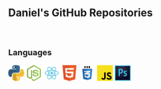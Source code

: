 ## Daniel's GitHub Repositories

<!--
**AugustusDWilliams/AugustusDWilliams** is a ✨ _special_ ✨ repository because its `README.md` (this file) appears on your GitHub profile.

Here are some ideas to get you started:

- 🔭 I’m currently working on ...
- 🌱 I’m currently learning ...
- 👯 I’m looking to collaborate on ...
- 🤔 I’m looking for help with ...
- 💬 Ask me about ...
- 📫 How to reach me: ...
- 😄 Pronouns: ...
- ⚡ Fun fact: ...
  -->
<br/>

### Languages
<!--
<code><img height="20" src="https://raw.githubusercontent.com/AugustusDWilliams/AugustusDWilliams/main/icons/python.png"></code>
-->
![Python](https://raw.githubusercontent.com/AugustusDWilliams/AugustusDWilliams/main/icons/python.png)
![NodeJS](https://raw.githubusercontent.com/AugustusDWilliams/AugustusDWilliams/main/icons/node-js.png)
![React](https://raw.githubusercontent.com/AugustusDWilliams/AugustusDWilliams/main/icons/react.png)
![HTML](https://raw.githubusercontent.com/AugustusDWilliams/AugustusDWilliams/main/icons/html.png)
![CSS](https://raw.githubusercontent.com/AugustusDWilliams/AugustusDWilliams/main/icons/css.png)
![Javascript](https://raw.githubusercontent.com/AugustusDWilliams/AugustusDWilliams/main/icons/javascript.png)
![Photoshop](https://raw.githubusercontent.com/AugustusDWilliams/AugustusDWilliams/main/icons/photoshop.png)






